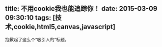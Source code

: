 title: 不用cookie我也能追踪你！
date: 2015-03-09 09:30:10
tags: [技术,cookie,html5,canvas,javascript]
---

抱歉起了这么个“吸引人的”标题，
